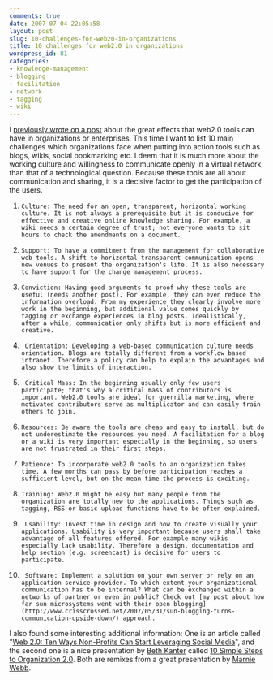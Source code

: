 ```yaml
---
comments: true
date: 2007-07-04 22:05:58
layout: post
slug: 10-challenges-for-web20-in-organizations
title: 10 challenges for web2.0 in organizations
wordpress_id: 81
categories:
- knowledge-management
- blogging
- facilitation
- network
- tagging
- wiki
---
```


I [previously wrote on a post](http://www.crisscrossed.net/2007/06/10/what-is-enterprise20-five-pillars-for-efficient-knowledge-sharing/) about the great effects that web2.0 tools can have in organizations or enterprises. This time I want to list 10 main challenges which organizations face when putting into action tools such as blogs, wikis, social bookmarking etc. I deem that it is much more about the working culture and willingness to communicate openly in a virtual network, than that of a technological question. Because these tools are all about communication and sharing, it is a decisive factor to get the participation of the users.




  1.     Culture: The need for an open, transparent, horizontal working culture. It is not always a prerequisite but it is conducive for effective and creative online knowledge sharing. For example, a wiki needs a certain degree of trust; not everyone wants to sit hours to check the amendments on a document.


  2.     Support: To have a commitment from the management for collaborative web tools. A shift to horizontal transparent communication opens new venues to present the organization's life. It is also necessary to have support for the change management process.


  3.     Conviction: Having good arguments to proof why these tools are useful (needs another post). For example, they can even reduce the information overload. From my experience they clearly involve more work in the beginning, but additional value comes quickly by tagging or exchange experiences in blog posts. Idealistically, after a while, communication only shifts but is more efficient and creative.


  4.      Orientation: Developing a web-based communication culture needs orientation. Blogs are totally different from a workflow based intranet. Therefore a policy can help to explain the advantages and also show the limits of interaction.


  5.      Critical Mass: In the beginning usually only few users participate; that's why a critical mass of contributors is important. Web2.0 tools are ideal for guerrilla marketing, where motivated contributors serve as multiplicator and can easily train others to join.


  6.     Resources: Be aware the tools are cheap and easy to install, but do not underestimate the resources you need. A facilitation for a blog or a wiki is very important especially in the beginning, so users are not frustrated in their first steps.


  7.     Patience: To incorporate web2.0 tools to an organization takes time. A few months can pass by before participation reaches a sufficient level, but on the mean time the process is exciting.


  8.     Training: Web2.0 might be easy but many people from the organization are totally new to the applications. Things such as tagging, RSS or basic upload functions have to be often explained.


  9.      Usability: Invest time in design and how to create visually your applications. Usability is very important because users shall take advantage of all features offered. For example many wikis especially lack usability. Therefore a design, documentation and help section (e.g. screencast) is decisive for users to participate.


  10.      Software: Implement a solution on your own server or rely on an application service provider. To which extent your organizational communication has to be internal? What can be exchanged within a networks of partner or even in public? Check out [my post about how far sun microsystems went with their open blogging](http://www.crisscrossed.net/2007/05/31/sun-blogging-turns-communication-upside-down/) approach.


I also found some interesting additional information: One is an article called "[Web 2.0: Ten Ways Non-Profits Can Start Leveraging Social Media](http://www.masternewmedia.org/news/2006/10/12/web_20_ten_ways_nonprofits.htm)", and the second one is a nice presentation by [Beth Kanter](http://beth.typepad.com/) called [10 Simple Steps to Organization 2.0](http://ncna.wikispaces.com/). Both are remixes from a great presentation by [Marnie Webb](http://www.ext337.org/).
